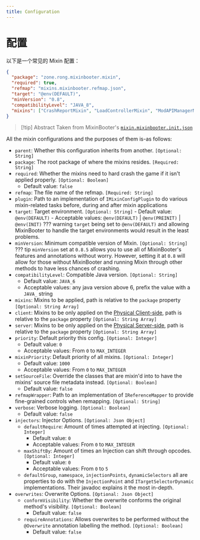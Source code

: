 ```yaml
---
title: Configuration
---
```


# 配置

以下是一个常见的 Mixin 配置：

```json
{
  "package": "zone.rong.mixinbooter.mixin",
  "required": true,
  "refmap": "mixins.mixinbooter.refmap.json",
  "target": "@env(DEFAULT)",
  "minVersion": "0.8",
  "compatibilityLevel": "JAVA_8",
  "mixins": ["CrashReportMixin", "LoadControllerMixin", "ModAPIManagerMixin"]
}
```

> [!tip] Abstract
> Taken from MixinBooter's [`mixin.mixinbooter.init.json`](https://github.com/CleanroomMC/MixinBooter/blob/main/src/main/resources/mixin.mixinbooter.init.json)

All the mixin configurations and the purposes of them is-as follows:

- `parent`: Whether this configuration inherits from another. `[Optional: String]`
- `package`: The root package of where the mixins resides. `[Required: String]`
- `required`: Whether the mixins need to hard crash the game if it isn't applied properly. `[Optional: Boolean]`
  - Default value: `false`
- `refmap`: The file name of the refmap. `[Required: String]`
- `plugin`: Path to an implementation of `IMixinConfigPlugin` to do various mixin-related tasks before, during and after mixin applications
- `target`: Target environment. `[Optional: String]` - Default value: `@env(DEFAULT)` - Acceptable values: `@env(DEFAULT)` | `@env(PREINIT)` | `@env(INIT)`
  ??? warning
  `target` being set to `@env(DEFAULT)` and allowing MixinBooter to handle the target environments would result in the least problems.
- `minVersion`: Minimum compatible version of Mixin. `[Optional: String]`
  ??? tip
  `minVersion` set at `0.8.5` allows you to use all of MixinBooter's features and annotations without worry. However, setting it at `0.8` will allow for those without MixinBooter and running Mixin through other methods to have less chances of crashing.
- `compatibilityLevel`: Compatible Java version. `[Optional: String]`
  - Default value: `JAVA_6`
  - Acceptable values: any java version above 6, prefix the value with a `JAVA_` string
- `mixins`: Mixins to be applied, path is relative to the `package` property `[Optional: String Array]`
- `client`: Mixins to be only applied on the [Physical Client-side](../../sidedness.md), path is relative to the `package` property `[Optional: String Array]`
- `server`: Mixins to be only applied on the [Physical Server-side](../../sidedness.md), path is relative to the `package` property `[Optional: String Array]`
- `priority`: Default priority this config. `[Optional: Integer]`
  - Default value: `0`
  - Acceptable values: From `0` to `MAX_INTEGER`
- `mixinPriority`: Default priority of all mixins. `[Optional: Integer]`
  - Default value: `1000`
  - Acceptable values: From `0` to `MAX_INTEGER`
- `setSourceFile`: Override the classes that are mixin'd into to have the mixins' source file metadata instead. `[Optional: Boolean]`
  - Default value: `false`
- `refmapWrapper`: Path to an implementation of `IReferenceMapper` to provide fine-grained controls when remapping. `[Optional: String]`
- `verbose`: Verbose logging. `[Optional: Boolean]`
  - Default value: `false`
- `injectors`: Injector Options. `[Optional: Json Object]`
  - `defaultRequire`: Amount of times attempted at injecting. `[Optional: Integer]`
    - Default value: `0`
    - Acceptable values: From `0` to `MAX_INTEGER`
  - `maxShiftBy`: Amount of times an Injection can shift through opcodes. `[Optional: Integer]`
    - Default value: `0`
    - Acceptable values: From `0` to `5`
  - `defaultGroup`, `namespace`, `injectionPoints`, `dynamicSelectors` all are properties to do with the `InjectionPoint` and `ITargetSelectorDynamic` implementations. Their javadoc explains it the most in-depth.
- `overwrites`: Overwrite Options. `[Optional: Json Object]`
  - `conformVisibility`: Whether the overwrite conforms the original method's visibility. `[Optional: Boolean]`
    - Default value: `false`
  - `requireAnnotations`: Allows overwrites to be performed without the `@Overwrite` annotation labelling the method. `[Optional: Boolean]`
    - Default value: `false`
